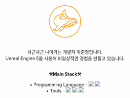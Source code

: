 <div align="center">
  <img src="/Source/circle-orange-whale.png" width="20%"><br>
  <br>
  
  <p>
  차근차근 나아가는 개발자 이준형입니다.<br>
  Unreal Engine 5를 사용해 비일상적인 경험을 만들고 있습니다.<br>
  </p>
  <br>
  <Strong>⚒️Main Stack⚒️</Strong><br>
  <p> 
    • Programming Language -
    <img src="https://img.shields.io/badge/-C++-000000?logo=cplusplus&style=flat">
    <img src="https://img.shields.io/badge/-C%23-512BD4?logo=Csharp&style=flat">
    <br>
    • Tools -
    <img src="https://img.shields.io/badge/-UnrealEngine5-0E1128?logo=unrealengine&style=flat">
    <img src="https://img.shields.io/badge/-Unity-FFFFFF?logo=unity&style=flat">
    <img src="https://img.shields.io/badge/-VisualStudio-5C2D91?logo=visualstudio&style=flat">
  </p>
</div>


  
  
  
